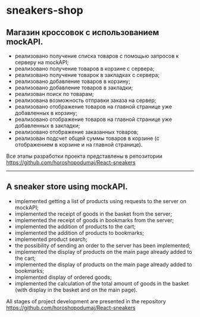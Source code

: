 # sneakers-shop

## Магазин кроссовок с использованием mockAPI.

- реализовано получение списка товаров с помощью запросов к серверу на mockAPI;
- реализовано получение товаров в корзине с сервера;
- реализовано получение товарок в закладках с сервера; 
- реализовано добавление товаров в корзину;
- реализовано добавление товаров в закладки;
- реализован поиск по товарам;
- реализована возможность отправки заказа на сервер;
- реализовано отображение товаров на главной странице уже добавленных в корзину;
- реализовано отображение товаров на главной странице уже добавленных в закладки;
- реализовано отображение заказанных товаров;
- реализован подсчет общей суммы товаров в корзине (с отображением в корзине и на главной странице).

Все этапы разработки проекта представлены в репозитории https://github.com/horoshopodumaj/React-sneakers


---

## A sneaker store using mockAPI.

- implemented getting a list of products using requests to the server on mockAPI;
- implemented the receipt of goods in the basket from the server;
- implemented the receipt of goods in bookmarks from the server; 
- implemented the addition of products to the cart;
- implemented the addition of products to bookmarks;
- implemented product search;
- the possibility of sending an order to the server has been implemented;
- implemented the display of products on the main page already added to the cart;
- implemented the display of products on the main page already added to bookmarks;
- implemented display of ordered goods;
- implemented the calculation of the total amount of goods in the basket (with display in the basket and on the main page).

All stages of project development are presented in the repository https://github.com/horoshopodumaj/React-sneakers
